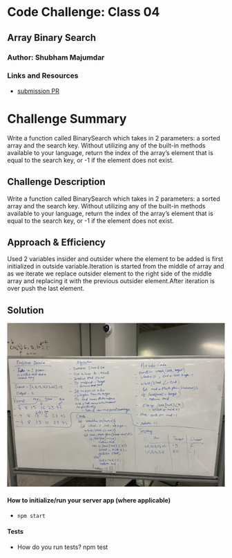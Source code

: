 # Code Challenge: Class 04

## Array Binary Search

### Author: Shubham Majumdar

### Links and Resources

* [submission PR](https://github.com/smajumdar22/data-structures-and-algorithms/pull/50)


# Challenge Summary
Write a function called BinarySearch which takes in 2 parameters: a sorted array and the search key. Without utilizing any of the built-in methods available to your language, return the index of the array’s element that is equal to the search key, or -1 if the element does not exist.

## Challenge Description
Write a function called BinarySearch which takes in 2 parameters: a sorted array and the search key. Without utilizing any of the built-in methods available to your language, return the index of the array’s element that is equal to the search key, or -1 if the element does not exist.

## Approach & Efficiency
Used 2 variables insider and outsider where the element to be added is first initialized in outside variable.Iteration is started from the middle of array and as we iterate we replace outsider element to the right side of the middle array and replacing it with the previous outsider element.After iteration is over push the last element.

## Solution
![UML Diagram](whiteboard.jpg)

#### How to initialize/run your server app (where applicable)
* `npm start`
  
#### Tests
* How do you run tests?
npm test

